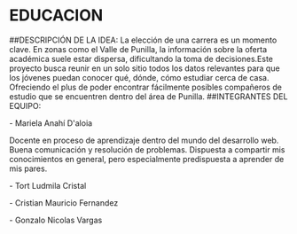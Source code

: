 # EDUCACION
</p> 
</p>
##DESCRIPCIÓN DE LA IDEA: 
La elección de una carrera es un momento clave. En zonas como el Valle de Punilla, la información sobre la oferta académica suele estar dispersa, dificultando la toma de decisiones.Este proyecto busca reunir en un solo sitio todos los datos relevantes para que los jóvenes puedan conocer qué, dónde, cómo estudiar cerca de casa. Ofreciendo el plus de poder encontrar fácilmente posibles compañeros de estudio que se encuentren dentro del área de Punilla.
##INTEGRANTES DEL EQUIPO: 
</p>
- Mariela Anahí D'aloia
</p> Docente en proceso de aprendizaje dentro del mundo del desarrollo web. Buena comunicación y resolución de problemas. Dispuesta a compartir mis conocimientos en general, pero especialmente predispuesta a aprender de mis pares.
</p>
- Tort Ludmila Cristal
</p>
- Cristian Mauricio Fernandez
</p>
- Gonzalo Nicolas Vargas
</p>
